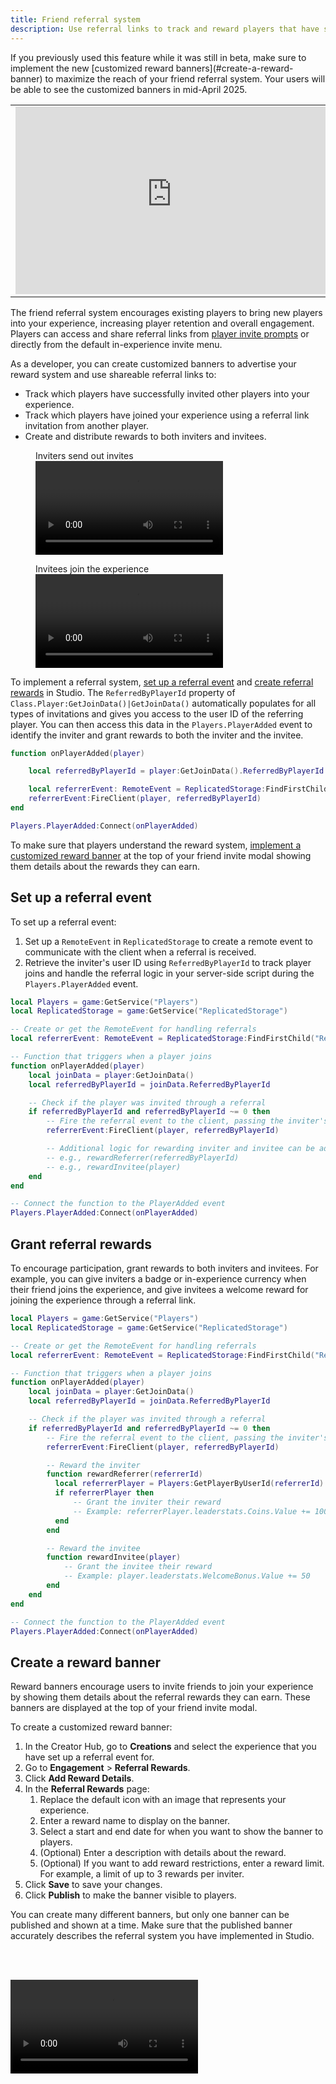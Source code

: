 ```yaml
---
title: Friend referral system
description: Use referral links to track and reward players that have successfully invited other players into your experience, and players that have joined your experience using a referral link invitation from another player.
---
```


<Alert severity="info">
If you previously used this feature while it was still in beta, make sure to implement the new [customized reward banners](#create-a-reward-banner) to maximize the reach of your friend referral system. Your users will be able to see the customized banners in mid-April 2025.
</Alert>

<table>
<tbody>
  <tr>
    <td><iframe width="500" height="300" src="https://www.youtube-nocookie.com/embed/qfWKYgO63OI" title="YouTube video player" frameborder="0" allow="accelerometer; autoplay; clipboard-write; encrypted-media; gyroscope; picture-in-picture; web-share" allowfullscreen></iframe></td>
    <td><iframe width="500" height="300" src="https://www.youtube-nocookie.com/embed/rVFmc8gxu4s" title="YouTube video player" frameborder="0" allow="accelerometer; autoplay; clipboard-write; encrypted-media; gyroscope; picture-in-picture; web-share" allowfullscreen></iframe></td>
  </tr>
</tbody>
</table>

The friend referral system encourages existing players to bring new players into your experience, increasing player retention and overall engagement. Players can access and share referral links from [player invite prompts](./invite-prompts.md) or directly from the default in-experience invite menu.

As a developer, you can create customized banners to advertise your reward system and use shareable referral links to:

- Track which players have successfully invited other players into your experience.
- Track which players have joined your experience using a referral link invitation from another player.
- Create and distribute rewards to both inviters and invitees.



<figure>
    <figcaption>Inviters send out invites</figcaption>
    <video controls src="../../assets/promotion/referral-system/Invite-Flow-Referral-System.mp4" type="video/mp4" />
</figure>

<figure>
    <figcaption>Invitees join the experience</figcaption>
    <video controls src="../../assets/promotion/referral-system/Invitee-Flow-Referral-System.mp4" />
</figure>

To implement a referral system, [set up a referral event](#set-up-a-referral-event) and [create referral rewards](#grant-referral-rewards) in Studio. The `ReferredByPlayerId` property of `Class.Player:GetJoinData()|GetJoinData()` automatically populates for all types of invitations and gives you access to the user ID of the referring player. You can then access this data in the `Players.PlayerAdded` event to identify the inviter and grant rewards to both the inviter and the invitee.

```lua
function onPlayerAdded(player)

	local referredByPlayerId = player:GetJoinData().ReferredByPlayerId

	local referrerEvent: RemoteEvent = ReplicatedStorage:FindFirstChild("ReferralReceivedEvent")
	referrerEvent:FireClient(player, referredByPlayerId)
end

Players.PlayerAdded:Connect(onPlayerAdded)
```

To make sure that players understand the reward system, [implement a customized reward banner](#create-a-reward-banner) at the top of your friend invite modal showing them details about the rewards they can earn.

## Set up a referral event

To set up a referral event:

1. Set up a `RemoteEvent` in `ReplicatedStorage` to create a remote event to communicate with the client when a referral is received.
2. Retrieve the inviter's user ID using `ReferredByPlayerId` to track player joins and handle the referral logic in your server-side script during the `Players.PlayerAdded` event.

```lua
local Players = game:GetService("Players")
local ReplicatedStorage = game:GetService("ReplicatedStorage")

-- Create or get the RemoteEvent for handling referrals
local referrerEvent: RemoteEvent = ReplicatedStorage:FindFirstChild("ReferralReceivedEvent")

-- Function that triggers when a player joins
function onPlayerAdded(player)
    local joinData = player:GetJoinData()
    local referredByPlayerId = joinData.ReferredByPlayerId

    -- Check if the player was invited through a referral
    if referredByPlayerId and referredByPlayerId ~= 0 then
        -- Fire the referral event to the client, passing the inviter's ID
        referrerEvent:FireClient(player, referredByPlayerId)

        -- Additional logic for rewarding inviter and invitee can be added here
        -- e.g., rewardReferrer(referredByPlayerId)
        -- e.g., rewardInvitee(player)
    end
end

-- Connect the function to the PlayerAdded event
Players.PlayerAdded:Connect(onPlayerAdded)
```

## Grant referral rewards

To encourage participation, grant rewards to both inviters and invitees. For example, you can give inviters a badge or in-experience currency when their friend joins the experience, and give invitees a welcome reward for joining the experience through a referral link.

```lua
local Players = game:GetService("Players")
local ReplicatedStorage = game:GetService("ReplicatedStorage")

-- Create or get the RemoteEvent for handling referrals
local referrerEvent: RemoteEvent = ReplicatedStorage:FindFirstChild("ReferralReceivedEvent")

-- Function that triggers when a player joins
function onPlayerAdded(player)
    local joinData = player:GetJoinData()
    local referredByPlayerId = joinData.ReferredByPlayerId

    -- Check if the player was invited through a referral
    if referredByPlayerId and referredByPlayerId ~= 0 then
        -- Fire the referral event to the client, passing the inviter's ID
        referrerEvent:FireClient(player, referredByPlayerId)

        -- Reward the inviter
        function rewardReferrer(referrerId)
          local referrerPlayer = Players:GetPlayerByUserId(referrerId)
          if referrerPlayer then
              -- Grant the inviter their reward
              -- Example: referrerPlayer.leaderstats.Coins.Value += 100
          end
        end

        -- Reward the invitee
        function rewardInvitee(player)
            -- Grant the invitee their reward
            -- Example: player.leaderstats.WelcomeBonus.Value += 50
        end
    end
end

-- Connect the function to the PlayerAdded event
Players.PlayerAdded:Connect(onPlayerAdded)
```

## Create a reward banner

Reward banners encourage users to invite friends to join your experience by showing them details about the referral rewards they can earn. These banners are displayed at the top of your friend invite modal.

To create a customized reward banner:

1. In the Creator Hub, go to **Creations** and select the experience that you have set up a referral event for.
2. Go to **Engagement** > **Referral Rewards**.
3. Click **Add Reward Details**.
4. In the **Referral Rewards** page:
    1. Replace the default icon with an image that represents your experience.
    2. Enter a reward name to display on the banner.
    3. Select a start and end date for when you want to show the banner to players.
    4. (Optional) Enter a description with details about the reward.
    5. (Optional) If you want to add reward restrictions, enter a reward limit. For example, a limit of up to 3 rewards per inviter.
5. Click **Save** to save your changes.
6. Click **Publish** to make the banner visible to players.

You can create many different banners, but only one banner can be published and shown at a time. Make sure that the published banner accurately describes the referral system you have implemented in Studio.

<br /><br />

<video controls src="../../assets/promotion/referral-system/Reward-Details.mp4" />

## Prevent referral system abuse

You can implement safeguards to prevent players from exploiting the friend referral system.

- Offer one-time rewards to track invitees and make sure they're only rewarded once.
- Introduce a cooldown period before an inviter can submit another referral.
- Monitor unusual activity and implement corrective measures like banning users or canceling rewards.

```lua
-- Table to track players who have already been referred
local referredPlayers = {}

function onPlayerAdded(player)
    local joinData = player:GetJoinData()
    local referredByPlayerId = joinData.ReferredByPlayerId

    -- Check if the player was invited and has not already used a referral
    if referredByPlayerId and referredByPlayerId ~= 0 and not referredPlayers[player.UserId] then
        -- Mark the player as referred
        referredPlayers[player.UserId] = true

        -- Reward inviter and invitee
        rewardReferrer(referredByPlayerId)
        rewardInvitee(player)
    end
end
```

## Best practices

Follow the best practices to get the most out of your friend referral system.

- To encourage players in your experience to take advantage of referrals, add an in-experience button to advertise the referral system. Give the button a descriptive title and connect the button click event to the friend invite modal where players can see the reward banner.
- Update the title and description of your experience to include the referral system. For example, you can add "[Referral reward live]" to your experience's title to make players who are browsing Roblox aware of referral rewards.

## Frequently asked questions

**Which experiences are eligible to use this feature?**

This feature is open to any experience that has been live for at least one day and that doesn't violate the [Community Standards](https://en.help.roblox.com/hc/en-us/articles/203313410-Roblox-Community-Standards).

**Which players can take advantage of referrals?**

All players are eligible to earn rewards through referrals.

**Is the invite restricted to a player's friends on Roblox?**

No, players can send an invite to friends they aren't connected with on the Roblox platform yet.

**Does the referral link expire?**

The link never expires.
